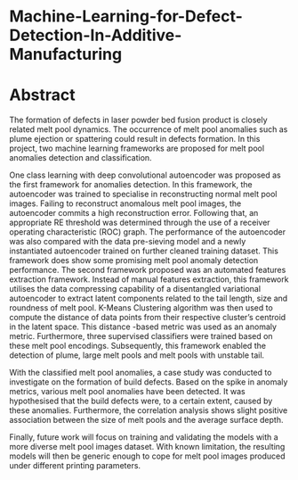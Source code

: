 # Machine-Learning-for-Defect-Detection-In-Additive-Manufacturing

# Abstract
The formation of defects in laser powder bed fusion product is closely related melt pool dynamics. The occurrence of melt pool anomalies such as plume ejection or spattering could result in defects formation. In this project, two machine learning frameworks are proposed for melt pool anomalies detection and classification. 


One class learning with deep convolutional autoencoder was proposed as the first framework for anomalies detection. In this framework, the autoencoder was trained to specialise in reconstructing normal melt pool images. Failing to reconstruct anomalous melt pool images, the autoencoder commits a high reconstruction error. Following that, an appropriate RE threshold was determined through the use of a receiver operating characteristic (ROC) graph. The performance of the autoencoder was also compared with the data pre-sieving model and a newly instantiated autoencoder trained on further cleaned training dataset. This framework does show some promising melt pool anomaly detection performance.
The second framework proposed was an automated features extraction framework. Instead of manual features extraction, this framework utilises the data compressing capability of a disentangled variational autoencoder to extract latent components related to the tail length, size and roundness of melt pool. K-Means Clustering algorithm was then used to compute the distance of data points from their respective cluster’s centroid in the latent space. This distance -based metric was used as an anomaly metric. Furthermore, three supervised classifiers were trained based on these melt pool encodings. Subsequently, this framework enabled the detection of plume, large melt pools and melt pools with unstable tail.


With the classified melt pool anomalies, a case study was conducted to investigate on the formation of build defects. Based on the spike in anomaly metrics, various melt pool anomalies have been detected. It was hypothesised that the build defects were, to a certain extent, caused by these anomalies. Furthermore, the correlation analysis shows slight positive association between the size of melt pools and the average surface depth. 


Finally, future work will focus on training and validating the models with a more diverse melt pool images dataset. With known limitation, the resulting models will then be generic enough to cope for melt pool images produced under different printing parameters.
